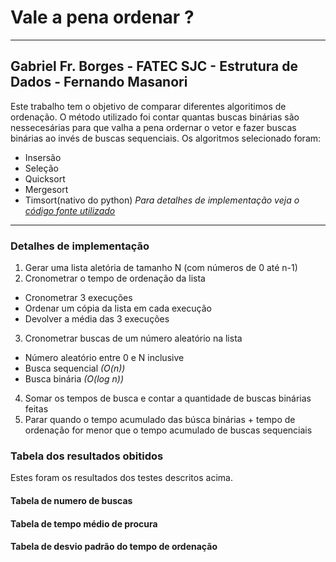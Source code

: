 # Vale a pena ordenar ?
---
## Gabriel Fr. Borges - FATEC SJC - Estrutura de Dados - Fernando Masanori

Este trabalho tem o objetivo de comparar diferentes algoritimos de ordenação. O método utilizado foi contar quantas buscas binárias são nessecesárias para que valha a pena ordernar o vetor e fazer buscas binárias ao invés de buscas sequenciais. Os algoritmos selecionado foram:
* Insersão
* Seleção
* Quicksort
* Mergesort
* Timsort(nativo do python)
_Para detalhes de implementação veja o [código fonte utilizado](https://github.com/gfborges/studies/tree/master/sortcomp)_
---
### Detalhes de implementação
1. Gerar uma lista aletória de tamanho N (com números de 0 até n-1)
2. Cronometrar o tempo de ordenação da lista
  * Cronometrar 3 execuções
  * Ordenar um cópia da lista em cada execução
  * Devolver a média das 3 execuções
3. Cronometrar buscas de um número aleatório na lista
  * Número aleatório entre 0 e N inclusive
  * Busca sequencial _(O(n))_
  * Busca binária _(O(log n))_
4. Somar os tempos de busca e contar a quantidade de buscas binárias feitas
5. Parar quando o tempo acumulado das búsca binárias + tempo de ordenação for menor que o tempo acumulado de buscas sequenciais
### Tabela dos resultados obitidos
Estes foram os resultados dos testes descritos acima.

#### Tabela de numero de buscas 
<insert-code-here>

#### Tabela de tempo médio de procura 
<insert-code-here>

#### Tabela de desvio padrão do tempo de ordenação
<insert-code-here>








  
